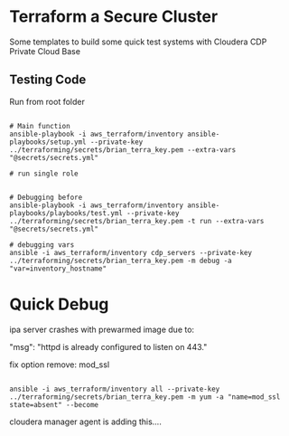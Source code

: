 # Terraform a Secure Cluster

Some templates to build some quick test systems with Cloudera CDP Private Cloud Base

## Testing Code

Run from root folder

```{bash}

# Main function
ansible-playbook -i aws_terraform/inventory ansible-playbooks/setup.yml --private-key ../terraforming/secrets/brian_terra_key.pem --extra-vars "@secrets/secrets.yml"

# run single role


# Debugging before
ansible-playbook -i aws_terraform/inventory ansible-playbooks/playbooks/test.yml --private-key ../terraforming/secrets/brian_terra_key.pem -t run --extra-vars "@secrets/secrets.yml"

# debugging vars
ansible -i aws_terraform/inventory cdp_servers --private-key ../terraforming/secrets/brian_terra_key.pem -m debug -a "var=inventory_hostname"

```

# Quick Debug

ipa server crashes with prewarmed image due to:

"msg": "httpd is already configured to listen on 443."

fix option remove: mod_ssl

```{bash}

ansible -i aws_terraform/inventory all --private-key ../terraforming/secrets/brian_terra_key.pem -m yum -a "name=mod_ssl state=absent" --become

```

cloudera manager agent is adding this....